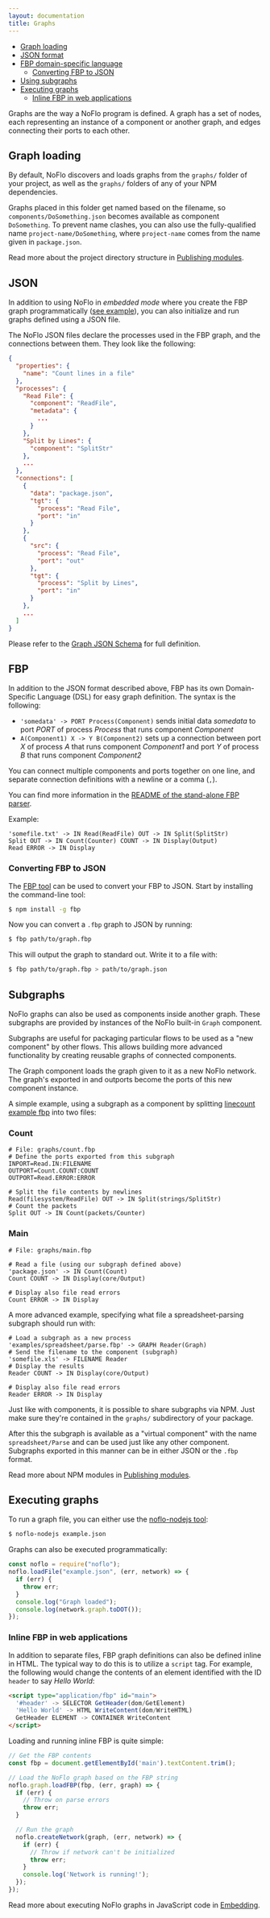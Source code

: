 ```yaml
---
layout: documentation
title: Graphs
---
```

- [Graph loading](#graph-loading)
- [JSON format](#json)
- [FBP domain-specific language](#fbp)
  - [Converting FBP to JSON](#converting-fbp-to-json)
- [Using subgraphs](#subgraphs)
- [Executing graphs](#executing-graphs)
  - [Inline FBP in web applications](#inline-fbp-in-web-applications)

Graphs are the way a NoFlo program is defined. A graph has a set of nodes, each representing an instance of a component or another graph, and edges connecting their ports to each other.

## Graph loading

By default, NoFlo discovers and loads graphs from the `graphs/` folder of your project, as well as the `graphs/` folders of any of your NPM dependencies.

Graphs placed in this folder get named based on the filename, so `components/DoSomething.json` becomes available as component `DoSomething`. To prevent name clashes, you can also use the fully-qualified name `project-name/DoSomething`, where `project-name` comes from the name given in `package.json`.

Read more about the project directory structure in [Publishing modules](/documentation/publishing/#module-structure).

## JSON

In addition to using NoFlo in _embedded mode_ where you create the FBP graph programmatically ([see example](https://raw.github.com/noflo/noflo/master/examples/linecount/count.coffee)), you can also initialize and run graphs defined using a JSON file.

The NoFlo JSON files declare the processes used in the FBP graph, and the connections between them. They look like the following:

```json
{
  "properties": {
    "name": "Count lines in a file"
  },
  "processes": {
    "Read File": {
      "component": "ReadFile",
      "metadata": {
        ...
      }
    },
    "Split by Lines": {
      "component": "SplitStr"
    },
    ...
  },
  "connections": [
    {
      "data": "package.json",
      "tgt": {
        "process": "Read File",
        "port": "in"
      }
    },
    {
      "src": {
        "process": "Read File",
        "port": "out"
      },
      "tgt": {
        "process": "Split by Lines",
        "port": "in"
      }
    },
    ...
  ]
}
```

Please refer to the [Graph JSON Schema](https://github.com/flowbased/fbp/blob/master/schema/graph.json) for full definition.

## FBP

In addition to the JSON format described above, FBP has its own Domain-Specific Language (DSL) for easy graph definition. The syntax is the following:

* `'somedata' -> PORT Process(Component)` sends initial data _somedata_ to port _PORT_ of process _Process_ that runs component _Component_
* `A(Component1) X -> Y B(Component2)` sets up a connection between port _X_ of process _A_ that runs component _Component1_ and port _Y_ of process _B_ that runs component _Component2_

You can connect multiple components and ports together on one line, and separate connection definitions with a newline or a comma (`,`).

You can find more information in the [README of the stand-alone FBP parser](https://github.com/noflo/fbp#readme).

Example:

```fbp
'somefile.txt' -> IN Read(ReadFile) OUT -> IN Split(SplitStr)
Split OUT -> IN Count(Counter) COUNT -> IN Display(Output)
Read ERROR -> IN Display
```

### Converting FBP to JSON

The [FBP tool](https://github.com/flowbased/fbp) can be used to convert your FBP to JSON. Start by installing the command-line tool:

```bash
$ npm install -g fbp
```

Now you can convert a `.fbp` graph to JSON by running:

```bash
$ fbp path/to/graph.fbp
```

This will output the graph to standard out. Write it to a file with:

```bash
$ fbp path/to/graph.fbp > path/to/graph.json
```

## Subgraphs

NoFlo graphs can also be used as components inside another graph. These subgraphs are provided by instances of the NoFlo built-in `Graph` component.

Subgraphs are useful for packaging particular flows to be used as a "new component" by other flows. This allows building more advanced functionality by creating reusable graphs of connected components.

The Graph component loads the graph given to it as a new NoFlo network. The graph's exported in and outports become the ports of this new component instance.

A simple example, using a subgraph as a component by splitting [linecount example fbp](https://github.com/noflo/noflo/blob/master/examples/linecount/count.fbp) into two files:

### Count

```fbp
# File: graphs/count.fbp
# Define the ports exported from this subgraph
INPORT=Read.IN:FILENAME
OUTPORT=Count.COUNT:COUNT
OUTPORT=Read.ERROR:ERROR

# Split the file contents by newlines
Read(filesystem/ReadFile) OUT -> IN Split(strings/SplitStr)
# Count the packets
Split OUT -> IN Count(packets/Counter)
```

### Main

```fbp
# File: graphs/main.fbp

# Read a file (using our subgraph defined above)
'package.json' -> IN Count(Count)
Count COUNT -> IN Display(core/Output)

# Display also file read errors
Count ERROR -> IN Display
```

A more advanced example, specifying what file a spreadsheet-parsing subgraph should run with:

```fbp
# Load a subgraph as a new process
'examples/spreadsheet/parse.fbp' -> GRAPH Reader(Graph)
# Send the filename to the component (subgraph)
'somefile.xls' -> FILENAME Reader
# Display the results
Reader COUNT -> IN Display(core/Output)

# Display also file read errors
Reader ERROR -> IN Display
```

Just like with components, it is possible to share subgraphs via NPM. Just make sure they're contained in the `graphs/` subdirectory of your package.

After this the subgraph is available as a "virtual component" with the name `spreadsheet/Parse` and can be used just like any other component. Subgraphs exported in this manner can be in either JSON or the `.fbp` format.

Read more about NPM modules in [Publishing modules](../publishing/).

## Executing graphs

To run a graph file, you can either use the [noflo-nodejs tool](https://github.com/noflo/noflo-nodejs):

```bash
$ noflo-nodejs example.json
```

Graphs can also be executed programmatically:

```javascript
const noflo = require("noflo");
noflo.loadFile("example.json", (err, network) => {
  if (err) {
    throw err;
  }
  console.log("Graph loaded");
  console.log(network.graph.toDOT());
});
```

### Inline FBP in web applications

In addition to separate files, FBP graph definitions can also be defined inline in HTML. The typical way to do this is to utilize a `script` tag. For example, the following would change the contents of an element identified with the ID `header` to say *Hello World*:

```html
<script type="application/fbp" id="main">
  '#header' -> SELECTOR GetHeader(dom/GetElement)
  'Hello World' -> HTML WriteContent(dom/WriteHTML)
  GetHeader ELEMENT -> CONTAINER WriteContent
</script>
```

Loading and running inline FBP is quite simple:

```javascript
// Get the FBP contents
const fbp = document.getElementById('main').textContent.trim();

// Load the NoFlo graph based on the FBP string
noflo.graph.loadFBP(fbp, (err, graph) => {
  if (err) {
    // Throw on parse errors
    throw err;
  }

  // Run the graph
  noflo.createNetwork(graph, (err, network) => {
    if (err) {
      // Throw if network can't be initialized
      throw err;
    }
    console.log('Network is running!');
  });
});
```

Read more about executing NoFlo graphs in JavaScript code in [Embedding](../embedding/).
